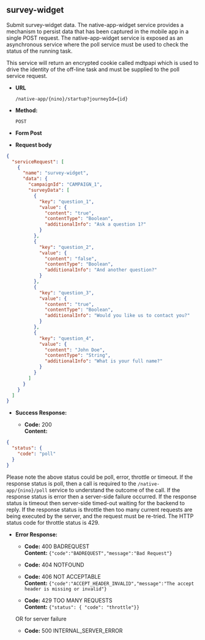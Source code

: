survey-widget
----
  Submit survey-widget data. The native-app-widget service provides a mechanism to persist data that has been captured in the mobile app in a single POST request. The native-app-widget
   service is exposed as an asynchronous service where the poll service must be used to check the status of the running task.

  This service will return an encrypted cookie called mdtpapi which is used to drive the identity of the off-line task and must be supplied to the poll service request.

  
* **URL**

  `/native-app/{nino}/startup?journeyId={id}`

* **Method:**
  
  `POST`
  
*  **Form Post**

*  **Request body**

```json
{
  "serviceRequest": [
    {
      "name": "survey-widget",
      "data": {
        "campaignId": "CAMPAIGN_1",
        "surveyData": [
          {
            "key": "question_1",
            "value": {
              "content": "true",
              "contentType": "Boolean",
              "additionalInfo": "Ask a question 1?"
            }
          },
          {
            "key": "question_2",
            "value": {
              "content": "false",
              "contentType": "Boolean",
              "additionalInfo": "And another question?"
            }
          },
          {
            "key": "question_3",
            "value": {
              "content": "true",
              "contentType": "Boolean",
              "additionalInfo": "Would you like us to contact you?"
            }
          },
          {
            "key": "question_4",
            "value": {
              "content": "John Doe",
              "contentType": "String",
              "additionalInfo": "What is your full name?"
            }
          }
        ]
      }
    }
  ]
}
```

* **Success Response:**

  * **Code:** 200 <br />
    **Content:** 

```json
{
  "status": {
    "code": "poll"
  }
}
```

Please note the above status could be poll, error, throttle or timeout.
If the response status is poll, then a call is required to the `/native-app/{nino}/poll` service to understand the outcome of the call.
If the response status is error then a server-side failure occurred.
If the response status is timeout then server-side timed-out waiting for the backend to reply. 
If the response status is throttle then too many current requests are being executed by the server, and the request must be re-tried. The HTTP status code for throttle status is 429.

* **Error Response:**

  * **Code:** 400 BADREQUEST <br />
    **Content:** `{"code":"BADREQUEST","message":"Bad Request"}`

  * **Code:** 404 NOTFOUND <br/>

  * **Code:** 406 NOT ACCEPTABLE <br />
    **Content:** `{"code":"ACCEPT_HEADER_INVALID","message":"The accept header is missing or invalid"}`

  * **Code:** 429 TOO MANY REQUESTS <br />
    **Content:** `{"status": { "code": "throttle"}}`

  OR for server failure

  * **Code:** 500 INTERNAL_SERVER_ERROR <br/>



